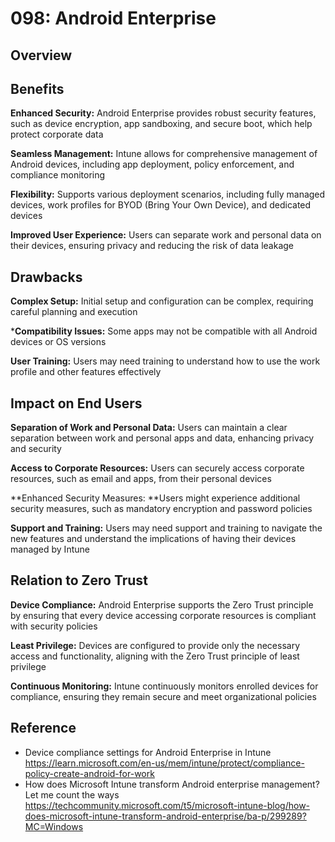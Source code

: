 # 098: Android Enterprise

## Overview

##  Benefits

**Enhanced Security:** Android Enterprise provides robust security features, such as device encryption, app sandboxing, and secure boot, which help protect corporate data

**Seamless Management:** Intune allows for comprehensive management of Android devices, including app deployment, policy enforcement, and compliance monitoring

**Flexibility:** Supports various deployment scenarios, including fully managed devices, work profiles for BYOD (Bring Your Own Device), and dedicated devices

**Improved User Experience:** Users can separate work and personal data on their devices, ensuring privacy and reducing the risk of data leakage

## Drawbacks

**Complex Setup:** Initial setup and configuration can be complex, requiring careful planning and execution

***Compatibility Issues:** Some apps may not be compatible with all Android devices or OS versions

**User Training:** Users may need training to understand how to use the work profile and other features effectively

## Impact on End Users

**Separation of Work and Personal Data:** Users can maintain a clear separation between work and personal apps and data, enhancing privacy and security

**Access to Corporate Resources:** Users can securely access corporate resources, such as email and apps, from their personal devices

**Enhanced Security Measures: **Users might experience additional security measures, such as mandatory encryption and password policies

**Support and Training:** Users may need support and training to navigate the new features and understand the implications of having their devices managed by Intune

## Relation to Zero Trust

**Device Compliance:** Android Enterprise supports the Zero Trust principle by ensuring that every device accessing corporate resources is compliant with security policies

**Least Privilege:** Devices are configured to provide only the necessary access and functionality, aligning with the Zero Trust principle of least privilege

**Continuous Monitoring:** Intune continuously monitors enrolled devices for compliance, ensuring they remain secure and meet organizational policies


## Reference

* Device compliance settings for Android Enterprise in Intune https://learn.microsoft.com/en-us/mem/intune/protect/compliance-policy-create-android-for-work
* How does Microsoft Intune transform Android enterprise management? Let me count the ways https://techcommunity.microsoft.com/t5/microsoft-intune-blog/how-does-microsoft-intune-transform-android-enterprise/ba-p/299289?MC=Windows

